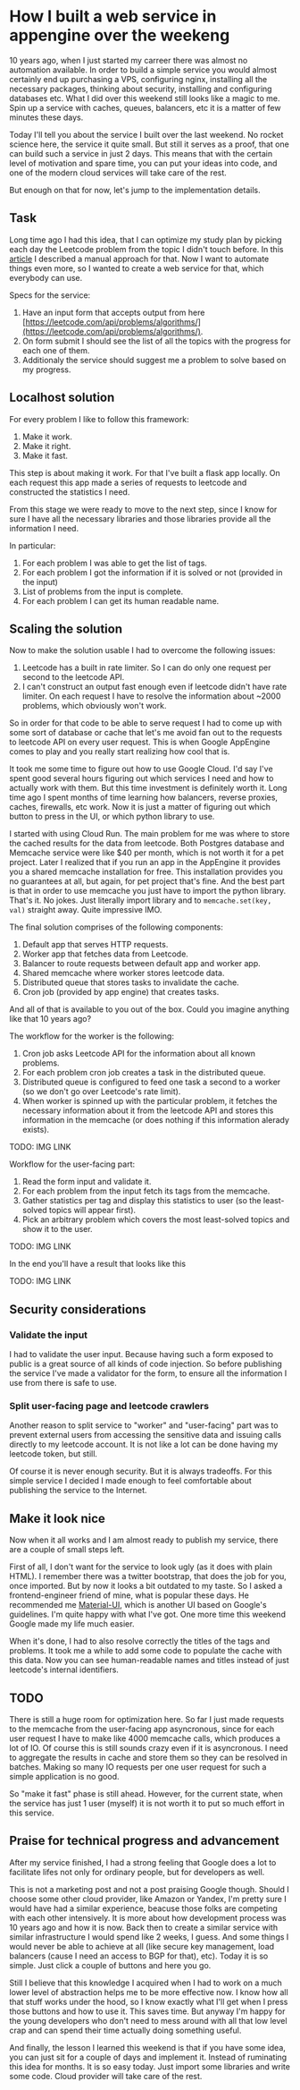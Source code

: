 # How I built a web service in appengine over the weekeng

10 years ago, when I just started my carreer there was almost no automation available. In order to build a simple service you would almost certainly end up purchasing a VPS, configuring nginx, installing all the necessary packages, thinking about security, installing and configuring databases etc. What I did over this weekend still looks like a magic to me. Spin up a service with caches, queues, balancers, etc it is a matter of few minutes these days.

Today I'll tell you about the service I built over the last weekend. No rocket science here, the service it quite small. But still it serves as a proof, that one can build such a service in just 2 days. This means that with the certain level of motivation and spare time, you can put your ideas into code, and one of the modern cloud services will take care of the rest.

But enough on that for now, let's jump to the implementation details.

## Task
Long time ago I had this idea, that I can optimize my study plan by picking each day the Leetcode problem from the topic I didn't touch before. In this [article](https://medium.com/@pv.safronov/how-i-choose-the-next-leetcode-problem-to-solve-e0d9ae9bc0f) I described a manual approach for that. Now I want to automate things even more, so I wanted to create a web service for that, which everybody can use.

Specs for the service:

1. Have an input form that accepts output from here [https://leetcode.com/api/problems/algorithms/](https://leetcode.com/api/problems/algorithms/).
2. On form submit I should see the list of all the topics with the progress for each one of them.
3. Additionaly the service should suggest me a problem to solve based on my progress.

## Localhost solution

For every problem I like to follow this framework:
1. Make it work.
2. Make it right.
3. Make it fast.

This step is about making it work. For that I've built a flask app locally. On each request this app made a series of requests to leetcode and constructed the statistics I need.

From this stage we were ready to move to the next step, since I know for sure I have all the necessary libraries and those libraries provide all the information I need.

In particular:

1. For each problem I was able to get the list of tags.
2. For each problem I got the information if it is solved or not (provided in the input)
3. List of problems from the input is complete.
4. For each problem I can get its human readable name.


## Scaling the solution

Now to make the solution usable I had to overcome the following issues:

1. Leetcode has a built in rate limiter. So I can do only one request per second to the leetcode API.
2. I can't construct an output fast enough even if leetcode didn't have rate limiter. On each request I have to resolve the information about ~2000 problems, which obviously won't work.

So in order for that code to be able to serve request I had to come up with some sort of database or cache that let's me avoid fan out to the requests to leetcode API on every user request. This is when Google AppEngine comes to play and you really start realizing how cool that is.

It took me some time to figure out how to use Google Cloud. I'd say I've spent good several hours figuring out which services I need and how to actually work with them. But this time investment is definitely worth it. Long time ago I spent months of time learning how balancers, reverse proxies, caches, firewalls, etc work. Now it is just a matter of figuring out which button to press in the UI, or which python library to use.

I started with using Cloud Run. The main problem for me was where to store the cached results for the data from leetcode. Both Postgres database and Memcache service were like $40 per month, which is not worth it for a pet project. Later I realized that if you run an app in the AppEngine it provides you a shared memcache installation for free. This installation provides you no guarantees at all, but again, for pet project that's fine. And the best part is that in order to use memcache you just have to import the python library. That's it. No jokes. Just literally import library and to `memcache.set(key, val)` straight away. Quite impressive IMO.

The final solution comprises of the following components:

1. Default app that serves HTTP requests.
2. Worker app that fetches data from Leetcode.
3. Balancer to route requests between default app and worker app.
4. Shared memcache where worker stores leetcode data.
5. Distributed queue that stores tasks to invalidate the cache.
6. Cron job (provided by app engine) that creates tasks.

And all of that is available to you out of the box. Could you imagine anything like that 10 years ago?

The workflow for the worker is the following:

1. Cron job asks Leetcode API for the information about all known problems.
2. For each problem cron job creates a task in the distributed queue.
3. Distributed queue is configured to feed one task a second to a worker (so we don't go over Leetcode's rate limit).
4. When worker is spinned up with the particular problem, it fetches the necessary information about it from the leetcode API and stores this information in the memcache (or does nothing if this information alerady exists).

TODO: IMG LINK

Workflow for the user-facing part:

1. Read the form input and validate it.
2. For each problem from the input fetch its tags from the memcache.
3. Gather statistics per tag and display this statistics to user (so the least-solved topics will appear first).
4. Pick an arbitrary problem which covers the most least-solved topics and show it to the user.

TODO: IMG LINK

In the end you'll have a result that looks like this

TODO: IMG LINK

## Security considerations
### Validate the input
I had to validate the user input. Because having such a form exposed to public is a great source of all kinds of code injection. So before publishing the service I've made a validator for the form, to ensure all the information I use from there is safe to use.

### Split user-facing page and leetcode crawlers
Another reason to split service to "worker" and "user-facing" part was to prevent external users from accessing the sensitive data and issuing calls directly to my leetcode account. It is not like a lot can be done having my leetcode token, but still.

Of course it is never enough security. But it is always tradeoffs. For this simple service I decided I made enough to feel comfortable about publishing the service to the Internet.

## Make it look nice
Now when it all works and I am almost ready to publish my service, there are a couple of small steps left.

First of all, I don't want for the service to look ugly (as it does with plain HTML). I remember there was a twitter bootstrap, that does the job for you, once imported. But by now it looks a bit outdated to my taste. So I asked a frontend-engineer friend of mine, what is popular these days. He recommended me [Material-UI](https://www.muicss.com/), which is another UI based on Google's guidelines. I'm quite happy with what I've got. One more time this weekend Google made my life much easier.

When it's done, I had to also resolve correctly the titles of the tags and problems. It took me a while to add some code to populate the cache with this data. Now you can see human-readable names and titles instead of just leetcode's internal identifiers.

## TODO
There is still a huge room for optimization here. So far I just made requests to the memcache from the user-facing app asyncronous, since for each user request I have to make like 4000 memcache calls, which produces a lot of IO. Of course this is still sounds crazy even if it is asyncronous. I need to aggregate the results in cache and store them so they can be resolved in batches. Making so many IO requests per one user request for such a simple application is no good.

So "make it fast" phase is still ahead. However, for the current state, when the service has just 1 user (myself) it is not worth it to put so much effort in this service.

## Praise for technical progress and advancement
After my service finished, I had a strong feeling that Google does a lot to facilitate lifes not only for ordinary people, but for developers as well.

This is not a marketing post and not a post praising Google though. Should I choose some other cloud provider, like Amazon or Yandex, I'm pretty sure I would have had a similar experience, beacuse those folks are competing with each other intensively. It is more about how development process was 10 years ago and how it is now. Back then to create a similar service with similar infrastructure I would spend like 2 weeks, I guess. And some things I would never be able to achieve at all (like secure key management, load balancers (cause I need an access to BGP for that), etc). Today it is so simple. Just click a couple of buttons and here you go.

Still I believe that this knowledge I acquired when I had to work on a much lower level of abstraction helps me to be more effective now. I know how all that stuff works under the hood, so I know exactly what I'll get when I press those buttons and how to use it. This saves time. But anyway I'm happy for the young developers who don't need to mess around with all that low level crap and can spend their time actually doing something useful.

And finally, the lesson I learned this weekend is that if you have some idea, you can just sit for a couple of days and implement it. Instead of ruminating this idea for months. It is so easy today. Just import some libraries and write some code. Cloud provider will take care of the rest.
